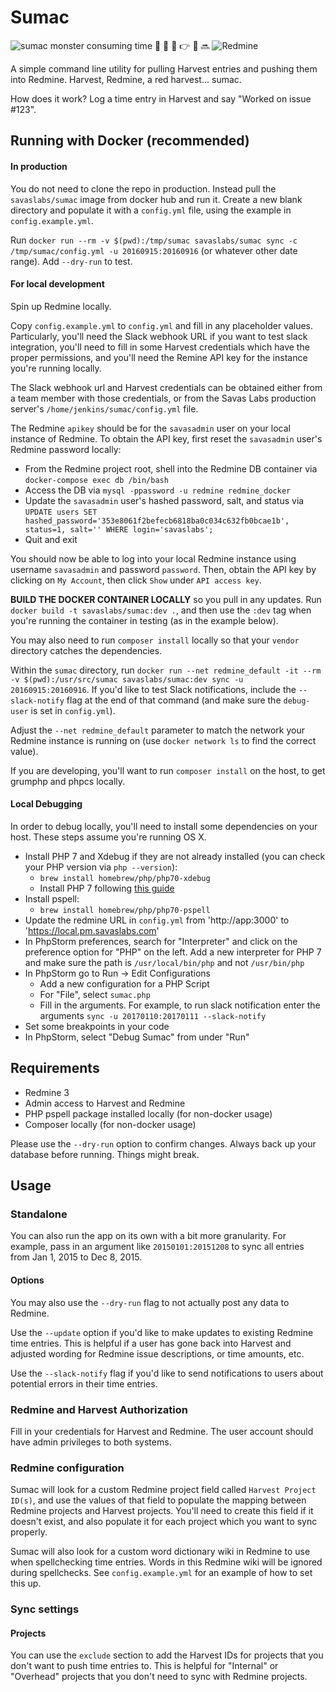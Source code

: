 # Sumac

![sumac monster consuming time](monster-sumac.gif "sumac monster consuming time")   :rocket:  :raised_hands: :pray: :point_right: :satellite: :soon: ![Redmine](redmine.png "Redmine") 

A simple command line utility for pulling Harvest entries and pushing them into Redmine. Harvest, Redmine, a red harvest... sumac.

How does it work? Log a time entry in Harvest and say "Worked on issue #123".

## Running with Docker (recommended)

#### In production

You do not need to clone the repo in production. Instead pull the `savaslabs/sumac` image from docker hub and run it. Create a new blank directory and populate it with a `config.yml` file, using the example in `config.example.yml`.

Run `docker run --rm -v $(pwd):/tmp/sumac savaslabs/sumac sync -c /tmp/sumac/config.yml -u 20160915:20160916` (or whatever other date range). Add `--dry-run` to test.

#### For local development

Spin up Redmine locally.

Copy `config.example.yml` to `config.yml` and fill in any placeholder values. Particularly, you'll need the Slack webhook URL if you want to test slack integration, you'll need to fill in some Harvest credentials which have the proper permissions, and you'll need the Remine API key for the instance you're running locally.

The Slack webhook url and Harvest credentials can be obtained either from a team member with those credentials, or from the Savas Labs production server's `/home/jenkins/sumac/config.yml` file.

The Redmine `apikey` should be for the `savasadmin` user on your local instance of Redmine. To obtain the API key, first reset the `savasadmin` user's Redmine password locally:

- From the Redmine project root, shell into the Redmine DB container via `docker-compose exec db /bin/bash`
- Access the DB via `mysql -ppassword -u redmine redmine_docker` 
- Update the `savasadmin` user's hashed password, salt, and status via `UPDATE users SET hashed_password='353e8061f2befecb6818ba0c034c632fb0bcae1b', status=1, salt='' WHERE login='savaslabs';`
- Quit and exit

You should now be able to log into your local Redmine instance using username `savasadmin` and password `password`. Then, obtain the API key by clicking on `My Account`, then click `Show` under `API access key`.

**BUILD THE DOCKER CONTAINER LOCALLY** so you pull in any updates. Run `docker build -t savaslabs/sumac:dev .`, and then use the `:dev` tag when you're running the container in testing (as in the example below).

You may also need to run `composer install` locally so that your `vendor` directory catches the dependencies.

Within the `sumac` directory, run `docker run --net redmine_default -it --rm -v $(pwd):/usr/src/sumac savaslabs/sumac:dev sync -u 20160915:20160916`. If you'd like to test Slack notifications, include the `--slack-notify` flag at the end of that command (and make sure the `debug-user` is set in `config.yml`).

Adjust the `--net redmine_default` parameter to match the network your Redmine instance is running on  (use `docker network ls` to find the correct value).

If you are developing, you'll want to run `composer install` on the host, to get grumphp and phpcs locally.

#### Local Debugging

In order to debug locally, you'll need to install some dependencies on your host. These steps assume you're running OS X.

- Install PHP 7 and Xdebug if they are not already installed (you can check your PHP version via `php --version`):
    - `brew install homebrew/php/php70-xdebug`
    - Install PHP 7 following [this guide](https://developerjack.com/blog/2015/12/11/Installing-PHP7-with-homebrew/)
- Install pspell:
    - `brew install homebrew/php/php70-pspell`
- Update the redmine URL in `config.yml` from 'http://app:3000' to 'https://local.pm.savaslabs.com'
- In PhpStorm preferences, search for "Interpreter" and click on the preference option for "PHP" on the left. Add a new interpreter for PHP 7 and make sure the path is `/usr/local/bin/php` and not `/usr/bin/php`
- In PhpStorm go to Run -> Edit Configurations
    - Add a new configuration for a PHP Script
    - For "File", select `sumac.php`
    - Fill in the arguments. For example, to run slack notification enter the arguments `sync -u 20170110:20170111 --slack-notify`
- Set some breakpoints in your code
- In PhpStorm, select "Debug Sumac" from under "Run"

## Requirements

- Redmine 3
- Admin access to Harvest and Redmine
- PHP pspell package installed locally (for non-docker usage)
- Composer locally (for non-docker usage)

Please use the `--dry-run` option to confirm changes. Always back up your database before running. Things might break.

## Usage

### Standalone

You can also run the app on its own with a bit more granularity. For example, pass in an argument like `20150101:20151208` to sync all entries from Jan 1, 2015 to Dec 8, 2015.

#### Options

You may also use the `--dry-run` flag to not actually post any data to Redmine.

Use the `--update` option if you'd like to make updates to existing Redmine time entries. This is helpful if a user has gone back into Harvest and adjusted wording for Redmine issue descriptions, or time amounts, etc.

Use the `--slack-notify` flag if you'd like to send notifications to users about potential errors in their time entries.

### Redmine and Harvest Authorization

Fill in your credentials for Harvest and Redmine. The user account should have admin privileges to both systems.

### Redmine configuration

Sumac will look for a custom Redmine project field called `Harvest Project ID(s)`, and use the values of that field to populate the mapping between Redmine projects and Harvest projects. You'll need to create this field if it doesn't exist, and also populate it for each project which you want to sync properly.

Sumac will also look for a custom word dictionary wiki in Redmine to use when spellchecking time entries. Words in this Redmine wiki will be ignored during spellchecks. See `config.example.yml` for an example of how to set this up.

### Sync settings

#### Projects

You can use the `exclude` section to add the Harvest IDs for projects that you don't want to push time entries to. This is helpful for "Internal" or "Overhead" projects that you don't need to sync with Redmine projects.
